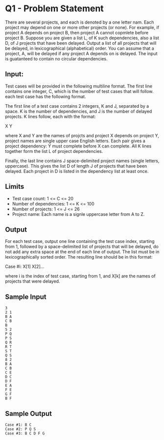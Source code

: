# Q1 - Problem Statement
There are several projects, and each is denoted by a one letter nam. Each project may depend on one or more other projects (or none). For example, if project A depends on project B, then project A cannot copmlete before project B. Suppose you are given a list L, of K such dependencies, also a list D, of J projects that have been delayed. Output a list of all projects that will be delayed, in lexicographical (alphabetical) order. You can assume that a project, A, will be delayed if any project A depends on is delayed. The input is guatanteed to contain no circular dependencies.

## Input:
Test cases will be provided in the following multiline format. The first line contains one integer, C, which is the number of test cases that will follow. each test case has the following format.

The first line of a test case contains 2 integers, K and J, separated by a space. K is the number of dependencies, and J is the number of delayed projects. K lines follow, each with the format:

X Y 

where X and Y are the names of projcts and project X depends on project Y, project names are single upper case English letters. Each pair gives a project dependency: Y must complete before X can complete. All K lines together form the list L of project dependencies.

Finally, the last line contains J space-delimited project names (single letters, uppercase). This gives the list D of length J of projects that have been delayed. Each project in D is listed in the dependency list at least once.

## Limits
* Test case count: 1 <= C <= 20
* Number of dependencies: 1 <= K <= 100
* Number of projects: 1 <= J <= 26
* Project name: Each name is a signle uppercase letter from A to Z.

## Output
For each test case, output one line containing the test case index, starting from 1, followed by a space-delimited list of projects that will be delayed, do not add any extra space at the end of each line of output. The list must be in lexicographically sorted order. The resulting line should be in this format:

Case #i: X[1] X[2]...

where i is the index of test case, starting from 1, and X[k] are the names of projects that were delayed.

## Sample Input
```
3
2 1
B A
C B
B
5 2
P Q
P S
Q R
R T
S T
Q S
8 2
B A
C B
C E
D C
D F
E A
F E
G F
B F
```

## Sample Output
```
Case #1: B C
Case #2: P Q S
Case #3: B C D F G
```
